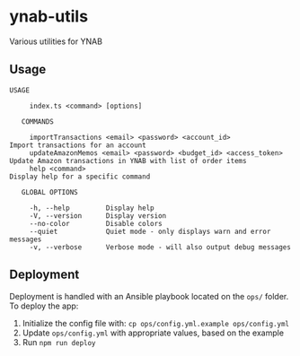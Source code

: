 # ynab-utils

Various utilities for YNAB

## Usage

```
USAGE

     index.ts <command> [options]

   COMMANDS

     importTransactions <email> <password> <account_id>                   Import transactions for an account
     updateAmazonMemos <email> <password> <budget_id> <access_token>      Update Amazon transactions in YNAB with list of order items
     help <command>                                                       Display help for a specific command

   GLOBAL OPTIONS

     -h, --help         Display help
     -V, --version      Display version
     --no-color         Disable colors
     --quiet            Quiet mode - only displays warn and error messages
     -v, --verbose      Verbose mode - will also output debug messages
```

## Deployment

Deployment is handled with an Ansible playbook located on the `ops/` folder.  To deploy the app:

1. Initialize the config file with: `cp ops/config.yml.example ops/config.yml`
2. Update `ops/config.yml` with appropriate values, based on the example
3. Run `npm run deploy`
